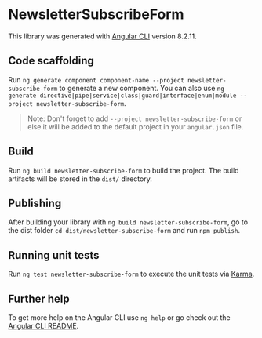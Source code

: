 # NewsletterSubscribeForm

This library was generated with [Angular CLI](https://github.com/angular/angular-cli) version 8.2.11.

## Code scaffolding

Run `ng generate component component-name --project newsletter-subscribe-form` to generate a new component. You can also use `ng generate directive|pipe|service|class|guard|interface|enum|module --project newsletter-subscribe-form`.
> Note: Don't forget to add `--project newsletter-subscribe-form` or else it will be added to the default project in your `angular.json` file. 

## Build

Run `ng build newsletter-subscribe-form` to build the project. The build artifacts will be stored in the `dist/` directory.

## Publishing

After building your library with `ng build newsletter-subscribe-form`, go to the dist folder `cd dist/newsletter-subscribe-form` and run `npm publish`.

## Running unit tests

Run `ng test newsletter-subscribe-form` to execute the unit tests via [Karma](https://karma-runner.github.io).

## Further help

To get more help on the Angular CLI use `ng help` or go check out the [Angular CLI README](https://github.com/angular/angular-cli/blob/master/README.md).
